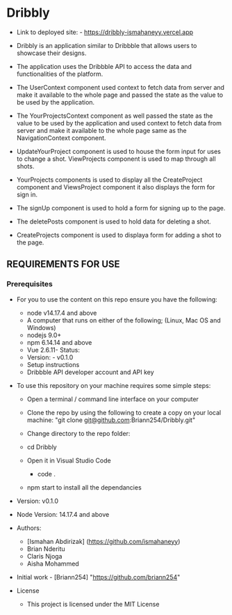 # Dribbly
- Link to deployed site:
       - https://dribbly-ismahaneyy.vercel.app

- Dribbly is an application similar to Dribbble that allows users to showcase their designs. 
- The application uses the Dribbble API to access the data and functionalities of the platform.
- The UserContext component used context to fetch data from server and make it available to the whole page  and passed the state as the value to be used by the application. 
- The YourProjectsContext component as well passed the state as the value to be used by the application and used context to fetch data from server and make it available to the whole page same as the NavigationContext component. 
- UpdateYourProject component is used to house the form input for uses to change a shot. ViewProjects component is used to map through all shots. 
- YourProjects components is used to display all the CreateProject component and ViewsProject component it also displays the form for sign in. 
- The signUp component is used to hold a form for signing up to the page. 
- The deletePosts component is used to hold data for deleting a shot. 
- CreateProjects component is used to displaya form for adding a shot to the page. 

## REQUIREMENTS FOR USE

### Prerequisites

- For you to use the content on this repo ensure you have the following:

    - node v14.17.4 and above
    - A computer that runs on either of the following; (Linux, Mac OS and Windows)
    - nodejs 9.0+
    - npm 6.14.14 and above
    - Vue 2.6.11- Status:
    - Version: - v0.1.0
    - Setup instructions
    - Dribbble API developer account and API key

- To use this repository on your machine requires some simple steps:

   - Open a terminal / command line interface on your computer

    - Clone the repo by using the following to create a copy on your local machine: "git clone git@github.com:Briann254/Dribbly.git"

    - Change directory to the repo folder:

    - cd Dribbly

    - Open it in Visual Studio Code
        - code .

    - npm start to install all the dependancies    

- Version: v0.1.0

- Node Version: 14.17.4 and above

- Authors:

    - [Ismahan Abdirizak] (https://github.com/ismahaneyy)
    - Brian Nderitu 
    - Claris Njoga
    - Aisha Mohammed

- Initial work - [Briann254] "https://github.com/briann254"

- License

   - This project is licensed under the MIT License


